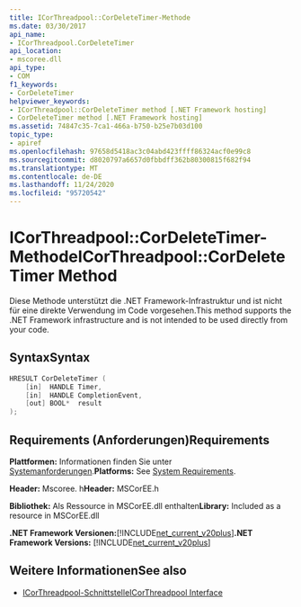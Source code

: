 ```yaml
---
title: ICorThreadpool::CorDeleteTimer-Methode
ms.date: 03/30/2017
api_name:
- ICorThreadpool.CorDeleteTimer
api_location:
- mscoree.dll
api_type:
- COM
f1_keywords:
- CorDeleteTimer
helpviewer_keywords:
- ICorThreadpool::CorDeleteTimer method [.NET Framework hosting]
- CorDeleteTimer method [.NET Framework hosting]
ms.assetid: 74847c35-7ca1-466a-b750-b25e7b03d100
topic_type:
- apiref
ms.openlocfilehash: 97658d5418ac3c04abd423ffff86324acf0e99c8
ms.sourcegitcommit: d8020797a6657d0fbbdff362b80300815f682f94
ms.translationtype: MT
ms.contentlocale: de-DE
ms.lasthandoff: 11/24/2020
ms.locfileid: "95720542"
---
```

# <a name="icorthreadpoolcordeletetimer-method"></a><span data-ttu-id="b3a13-102">ICorThreadpool::CorDeleteTimer-Methode</span><span class="sxs-lookup"><span data-stu-id="b3a13-102">ICorThreadpool::CorDeleteTimer Method</span></span>

<span data-ttu-id="b3a13-103">Diese Methode unterstützt die .NET Framework-Infrastruktur und ist nicht für eine direkte Verwendung im Code vorgesehen.</span><span class="sxs-lookup"><span data-stu-id="b3a13-103">This method supports the .NET Framework infrastructure and is not intended to be used directly from your code.</span></span>  
  
## <a name="syntax"></a><span data-ttu-id="b3a13-104">Syntax</span><span class="sxs-lookup"><span data-stu-id="b3a13-104">Syntax</span></span>  
  
```cpp  
HRESULT CorDeleteTimer (  
    [in]  HANDLE Timer,  
    [in]  HANDLE CompletionEvent,  
    [out] BOOL*  result  
);  
```  
  
## <a name="requirements"></a><span data-ttu-id="b3a13-105">Requirements (Anforderungen)</span><span class="sxs-lookup"><span data-stu-id="b3a13-105">Requirements</span></span>  

 <span data-ttu-id="b3a13-106">**Plattformen:** Informationen finden Sie unter [Systemanforderungen](../../get-started/system-requirements.md).</span><span class="sxs-lookup"><span data-stu-id="b3a13-106">**Platforms:** See [System Requirements](../../get-started/system-requirements.md).</span></span>  
  
 <span data-ttu-id="b3a13-107">**Header:** Mscoree. h</span><span class="sxs-lookup"><span data-stu-id="b3a13-107">**Header:** MSCorEE.h</span></span>  
  
 <span data-ttu-id="b3a13-108">**Bibliothek:** Als Ressource in MSCorEE.dll enthalten</span><span class="sxs-lookup"><span data-stu-id="b3a13-108">**Library:** Included as a resource in MSCorEE.dll</span></span>  
  
 <span data-ttu-id="b3a13-109">**.NET Framework Versionen:**[!INCLUDE[net_current_v20plus](../../../../includes/net-current-v20plus-md.md)]</span><span class="sxs-lookup"><span data-stu-id="b3a13-109">**.NET Framework Versions:** [!INCLUDE[net_current_v20plus](../../../../includes/net-current-v20plus-md.md)]</span></span>  
  
## <a name="see-also"></a><span data-ttu-id="b3a13-110">Weitere Informationen</span><span class="sxs-lookup"><span data-stu-id="b3a13-110">See also</span></span>

- [<span data-ttu-id="b3a13-111">ICorThreadpool-Schnittstelle</span><span class="sxs-lookup"><span data-stu-id="b3a13-111">ICorThreadpool Interface</span></span>](icorthreadpool-interface.md)
